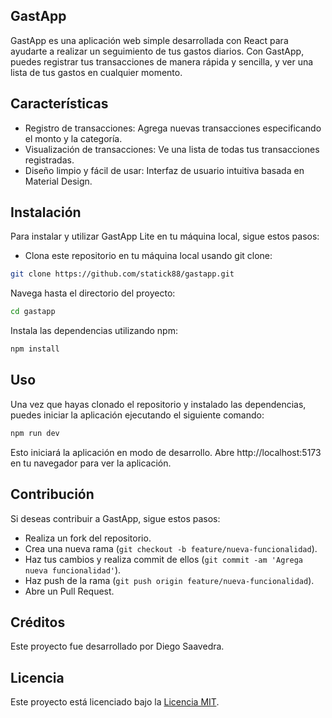 ## GastApp

GastApp es una aplicación web simple desarrollada con React para ayudarte a realizar un seguimiento de tus gastos diarios. Con GastApp, puedes registrar tus transacciones de manera rápida y sencilla, y ver una lista de tus gastos en cualquier momento.

## Características

- Registro de transacciones: Agrega nuevas transacciones especificando el monto y la categoría.
- Visualización de transacciones: Ve una lista de todas tus transacciones registradas.
- Diseño limpio y fácil de usar: Interfaz de usuario intuitiva basada en Material Design.

## Instalación

Para instalar y utilizar GastApp Lite en tu máquina local, sigue estos pasos:

- Clona este repositorio en tu máquina local usando git clone:

``` bash
git clone https://github.com/statick88/gastapp.git
```

Navega hasta el directorio del proyecto:

``` bash
cd gastapp
```
Instala las dependencias utilizando npm:

``` bash
npm install
```
## Uso

Una vez que hayas clonado el repositorio y instalado las dependencias, puedes iniciar la aplicación ejecutando el siguiente comando:

``` bash
npm run dev
```
Esto iniciará la aplicación en modo de desarrollo. Abre http://localhost:5173 en tu navegador para ver la aplicación.

## Contribución

Si deseas contribuir a GastApp, sigue estos pasos:

- Realiza un fork del repositorio.
- Crea una nueva rama (`git checkout -b feature/nueva-funcionalidad`).
- Haz tus cambios y realiza commit de ellos (`git commit -am 'Agrega nueva funcionalidad'`).
- Haz push de la rama (`git push origin feature/nueva-funcionalidad`).
- Abre un Pull Request.

## Créditos

Este proyecto fue desarrollado por Diego Saavedra.

## Licencia

Este proyecto está licenciado bajo la [Licencia MIT](https://wikis.fdi.ucm.es/ELP/Licencia_MIT).